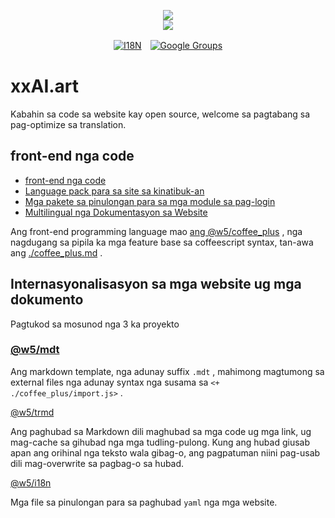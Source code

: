 <p align="center"><a href="https://xxai.art"><img src="https://cdn.jsdelivr.net/gh/xxai-art/doc/logo.svg"/></a><br/><a href="https://xxai.art"><img src="https://cdn.jsdelivr.net/gh/xxai-art/doc/xxai.svg"/></a></p><p align="center"><a href="https://github.com/xxai-art/doc#readme"><img alt="I18N" src="https://cdn.jsdelivr.net/gh/wactax/img/t.svg"/></a>　<a href="https://groups.google.com/u/0/g/xxai-art"><img alt="Google Groups" src="https://cdn.jsdelivr.net/gh/wactax/img/g-groups.svg"/></a></p>

# xxAI.art

Kabahin sa code sa website kay open source, welcome sa pagtabang sa pag-optimize sa translation.

## front-end nga code

* [front-end nga code](https://github.com/xxai-art/web)
* [Language pack para sa site sa kinatibuk-an](https://github.com/xxai-art/web/tree/main/i18n)
* [Mga pakete sa pinulongan para sa mga module sa pag-login](https://github.com/wacpkg/user/tree/main/ui.i18n)
* [Multilingual nga Dokumentasyon sa Website](https://github.com/xxai-doc)

Ang front-end programming language mao [ang @w5/coffee_plus](http://npmjs.com/@w5/coffee_plus) , nga nagdugang sa pipila ka mga feature base sa coffeescript syntax, tan-awa ang [./coffee_plus.md](./coffee_plus.md) .

## Internasyonalisasyon sa mga website ug mga dokumento

Pagtukod sa mosunod nga 3 ka proyekto

### [@w5/mdt](https://www.npmjs.com/package/@w5/mdt)

Ang markdown template, nga adunay suffix `.mdt` , mahimong magtumong sa external files nga adunay syntax nga susama sa `<+ ./coffee_plus/import.js>` .

[@w5/trmd](https://www.npmjs.com/package/@w5/trmd)

Ang paghubad sa Markdown dili maghubad sa mga code ug mga link, ug mag-cache sa gihubad nga mga tudling-pulong. Kung ang hubad giusab apan ang orihinal nga teksto wala gibag-o, ang pagpatuman niini pag-usab dili mag-overwrite sa pagbag-o sa hubad.

[@w5/i18n](https://www.npmjs.com/package/@w5/i18n)

Mga file sa pinulongan para sa paghubad `yaml` nga mga website.
